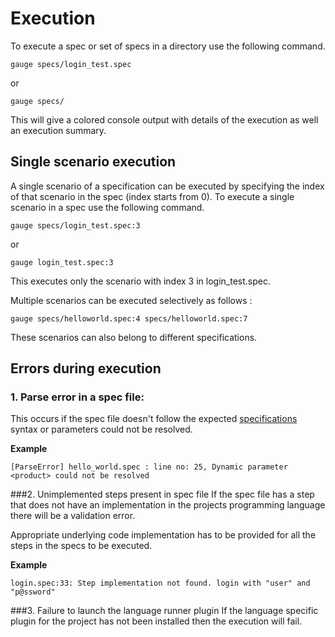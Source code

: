 # Execution

To execute a spec or set of specs in a directory use the following command.

```
gauge specs/login_test.spec
```
or
```
gauge specs/
```
This will give a colored console output with details of the execution as well an execution summary.
## Single scenario execution

A single scenario of a specification can be executed by specifying the index of that scenario in the spec (index starts from 0). To execute a single scenario in a spec use the following command.

````
gauge specs/login_test.spec:3
````
or
````
gauge login_test.spec:3
````

This executes only the scenario with index 3 in login_test.spec.

Multiple scenarios can be executed selectively as follows :

````
gauge specs/helloworld.spec:4 specs/helloworld.spec:7
````
These scenarios can also belong to different specifications.


## Errors during execution

### 1. Parse error in a spec file:

This occurs if the spec file doesn't follow the expected [specifications](../specifications/README.md) syntax or parameters could not be resolved.

**Example**

```
[ParseError] hello_world.spec : line no: 25, Dynamic parameter <product> could not be resolved
```



###2. Unimplemented steps present in spec file
If the spec file has a step that does not have an implementation in the projects programming language there will be a validation error.

Appropriate underlying code implementation has to be provided for all the steps in the specs to be executed.

**Example**

````
login.spec:33: Step implementation not found. login with "user" and "p@ssword"
````

###3. Failure to launch the language runner plugin
If the language specific plugin for the project has not been installed then the execution will fail.
